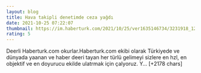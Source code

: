 ```yaml
--- 
layout: blog
title: Hava takipli denetimde ceza yağdı
date: 2021-10-25 07:22:07
thumbnail: https://im.haberturk.com/2021/10/25/ver1635146734/3231918_1200x627.jpg
rating: 5
---
```

Deerli Haberturk.com okurlar.Haberturk.com ekibi olarak Türkiyede ve dünyada yaanan ve haber deeri tayan her türlü gelimeyi sizlere en hzl, en objektif ve en doyurucu ekilde ulatrmak için çalyoruz. Y… [+2178 chars]